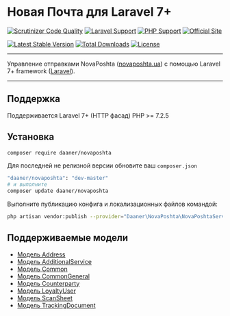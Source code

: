 # Новая Почта для Laravel 7+

[![Scrutinizer Code Quality](https://scrutinizer-ci.com/g/daaner/novaposhta/badges/quality-score.png?b=master)](https://scrutinizer-ci.com/g/daaner/novaposhta/?branch=master)
[![Laravel Support](https://img.shields.io/badge/Laravel-7+-brightgreen.svg)]()
[![PHP Support](https://img.shields.io/badge/PHP-7.2.5+-brightgreen.svg)]()
[![Official Site](https://img.shields.io/badge/official-site-blue.svg)](https://daaner.github.io/NovaPoshta/)

[![Latest Stable Version](https://poser.pugx.org/daaner/novaposhta/v)](//packagist.org/packages/daaner/novaposhta)
[![Total Downloads](https://poser.pugx.org/daaner/novaposhta/downloads)](//packagist.org/packages/daaner/novaposhta)
[![License](https://poser.pugx.org/daaner/novaposhta/license)](//packagist.org/packages/daaner/novaposhta)

***

Управление отправками NovaPoshta ([novaposhta.ua](https://novaposhta.ua/)) с помощью Laravel 7+ framework ([Laravel](https://laravel.com)).

***

## Поддержка
Поддерживается Laravel 7+ (HTTP фасад)
PHP >= 7.2.5

## Установка
``` bash
composer require daaner/novaposhta
```

Для последней не релизной версии обновите ваш `composer.json`
```bash
"daaner/novaposhta": "dev-master"
# и выполните
composer update daaner/novaposhta
```

Выполните публикацию конфига и локализационных файлов командой:
``` bash
php artisan vendor:publish --provider="Daaner\NovaPoshta\NovaPoshtaServiceProvider"
```

##

## Поддерживаемые модели

* [Модель Address](Address.md)
* [Модель AdditionalService](AdditionalService.md)
* [Модель Common](Common.md)
* [Модель CommonGeneral](CommonGeneral.md)
* [Модель Counterparty](Counterparty.md)
* [Модель LoyaltyUser](LoyaltyUser.md)
* [Модель ScanSheet](ScanSheet.md)
* [Модель TrackingDocument](TrackingDocument.md)

